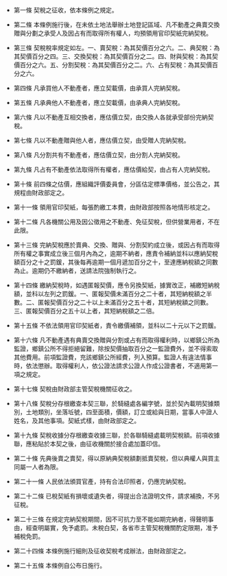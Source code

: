* 第一條 契稅之征收，依本條例之規定。

* 第二條 本條例施行後，在未依土地法舉辦土地登記區域、凡不動產之典賣交換贈與分劃之承受人及因占有而取得所有權人，均預領用官印契紙完納契稅。

* 第三條 契稅稅率規定如左。一、賣契稅：為其契價百分之六。二、典契稅：為其契價百分之四。三、交換契稅：為其契價百分之二。四、財與契稅：為其契價百分之六。五、分割契稅：為其契價百分之二。六、占有契稅：為其契價百分之六。

* 第四條 凡承買他人不動產者，應立契載價，由承買人完納契稅。

* 第五條 凡承典他人不動產者，應立契載價，由承典人完納契稅。

* 第六條 凡以不動產互相交換者，應估價立契，由交換人各就承受部份完納契稅。

* 第七條 凡以不動產贈與他人者，應估價立契，由受贈人完納契稅。

* 第八條 凡分割共有不動產者，應估價立契，由分割人完納契稅。

* 第九條 凡占有不動產依法取得所有權者，應估價給契，由占有人完納契稅。

* 第十條 前四條之估價，應組織評價委員會，分區估定標準價格，並公告之，其規程由財政部定之。

* 第十一條 領用官印契紙，每張酌繳工本費，由財政部按照各地情形核定之。

* 第十二條 凡各機關公用及因公徵用之不動產、免征契稅，但供營業用者，不在此限。

* 第十三條 完納契稅應於賣典、交換、贈與、分割契約成立後，或因占有而取得所有權之事實成立後三個月內為之，逾期不納者，應責令補納並科以應納契稅額百分之十之罰鍰，其後每再逾期一個月遞加百分之十，至達應納稅額之同數為止。逾期仍不繳納者，送請法院強制執行之。

* 第十四條 繳納契稅時，如遇匿報契價，應令另換契紙，據實改正，補繳短納稅額，並科以左列之罰鍰。一、匿報契價未滿百分之二十者，其短納稅額之半數。二、匿報契價百分之二十以上未滿百分之五十者，其短納稅額之同數。三、匿報契價百分之五十以上者，其短納稅額之二倍。

* 第十五條 不依法領用官印契紙者，責令繳價補領，並科以二十元以下之罰鍰。

* 第十六條 凡不動產遇有典賣交換贈與分割或占有而取得權利時，以鄉鎮公所為監證，鄉鎮公所不得拒絕留難，除按契價抽取百分之一監證費外，並不得索取其他費用。前項監證費，充該鄉鎮公所經費，列入預算。監證人有違法情事時，依法懲辦。取得權利人，依公證法請求公證人作成公證書者，不適用第一項之規定。

* 第十七條 契稅由財政部主管契稅機關征收之。

* 第十八條 契稅分存根繳查本契三聯，於騎縫處各編字號，並於契內載明契據類別，土地類別，坐落坵號，四至面積，價額，訂立或給與日期，當事人中證人姓名，及其他事項。契紙式樣，由財政部定之。

* 第十九條 契稅收據分存根繳查收據三聯，於各聯騎縫處載明契稅額。前項收據聯，應粘貼於本契之後，由征收機關於接合處加蓋印信。

* 第二十條 先典後賣之賣契，得以原納典契稅額劃抵賣契稅，但以典權人與買主同屬一人者為限。

* 第二十一條 人民依法頒買官產，持有合法印照者，仍應完納契稅。

* 第二十二條 已稅契紙有損壞或遺失者，得提出合法證明文件，請求補換，不另征稅。

* 第二十三條 在規定完納契稅期間，因不可抗力至不能如期完納者，得聲明事由，經查明屬實，免予處罰。未稅白契，各省市主管契稅機關酌定限期，准予補稅免罰。

* 第二十四條 本條例施行細則及征收契稅考成辦法，由財政部定之。

* 第二十五條 本條例自公布日施行。

